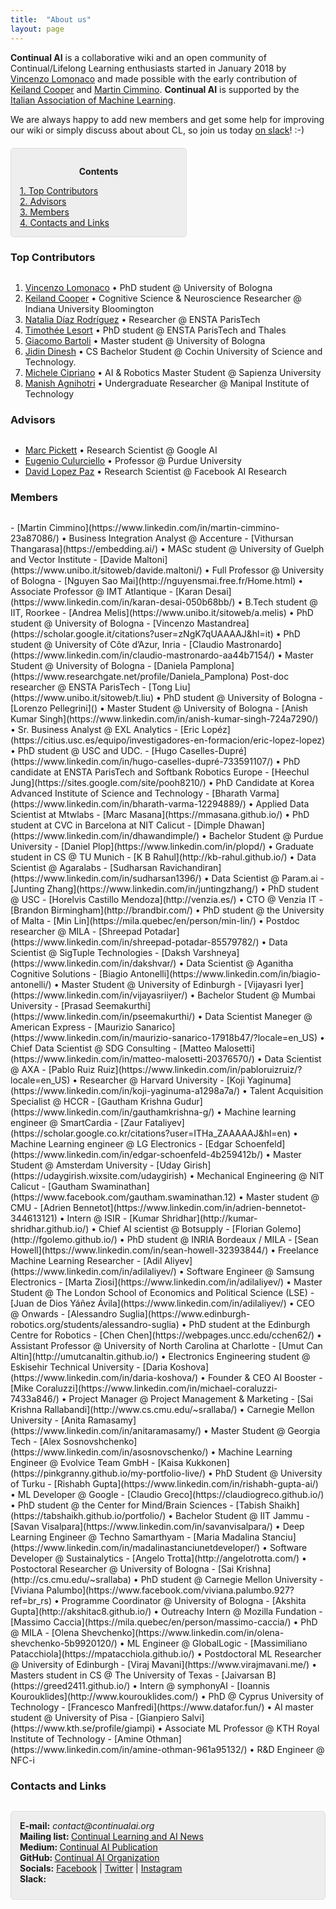 ```yaml
---
title:  "About us"
layout: page
---
```


**Continual AI** is a collaborative wiki and an open community of Continual/Lifelong Learning enthusiasts started in January 2018 by [Vincenzo Lomonaco](http://vincenzolomonaco.com) and made possible with the early contribution of [Keiland Cooper](http://kwcooper.xyz) and [Martin Cimmino](https://www.linkedin.com/in/martin-cimmino-23a87086/). **Continual AI** is supported by the [Italian Association of Machine Learning](https://iaml.it/).

We are always happy to add new members and get some help for improving our wiki or simply discuss about about CL, so join us today [on slack](https://continualai.herokuapp.com/)! :-)

<div style="background: rgba(0,0,0,0.06) none repeat scroll 0% 0%; border: 1px solid rgb(222, 222, 222); padding: 1em; border-radius: 5px; margin-top:20px; max-width: 50%">
	<p style="text-align: center;"><strong>Contents</strong></p>
	<p style="text-align: left; margin-bottom: 0px;">	
		<a href="#top_contributors">1. Top Contributors</a><br>
		<a href="#advisors">2. Advisors</a><br>
		<a href="#members">3. Members</a><br>
		<a href="#contacts">4. Contacts and Links</a>
	</p>
</div>


<a name="top-contributors"></a>
<h3 id="contributors" style="margin-bottom:30px">Top Contributors</h3>

 1. [Vincenzo Lomonaco](http://vincenzolomonaco.com) &bull; PhD student @ University of Bologna
 2. [Keiland Cooper](http://kwcooper.xyz) &bull; Cognitive Science & Neuroscience Researcher @ Indiana University Bloomington
 3. [Natalia Díaz Rodríguez](https://about.me/NataliaDiazRodriguez) &bull; Researcher @ ENSTA ParisTech
 4. [Timothée Lesort](https://scholar.google.com/citations?user=5NttkuoAAAAJ&hl=en) &bull; PhD student @ ENSTA ParisTech and Thales
 5. [Giacomo Bartoli](https://www.linkedin.com/in/giacomobartolism/) &bull; Master student @ University of Bologna
 6. [Jidin Dinesh](http://jidroid404.github.io) &bull; CS Bachelor Student @ Cochin University of Science and Technology.
 7. [Michele Cipriano](https://www.linkedin.com/in/michelecipriano/) &bull; AI & Robotics Master Student @ Sapienza University
 8. [Manish Agnihotri](http://www.linkedin.com/in/manish-agnihotri-50b9ab135) &bull; Undergraduate Researcher @ Manipal Institute of Technology

 <a name="Advisors"></a>
<h3 id="advisors" style="margin-bottom:30px">Advisors</h3>

 - [Marc Pickett](https://ai.google/research/people/MarcPickett) &bull; Research Scientist @ Google AI
 - [Eugenio Culurciello](https://e-lab.github.io/html/contact-eugenio-culurciello.html) &bull; Professor @ Purdue University
 - [David Lopez Paz](https://lopezpaz.org/) &bull; Research Scientist @ Facebook AI Research


<a name="members"></a>
<h3 id="members" style="margin-bottom:30px">Members</h3>
 - [Martin Cimmino](https://www.linkedin.com/in/martin-cimmino-23a87086/) &bull; Business Integration Analyst @ Accenture
 - [Vithursan Thangarasa](https://embedding.ai/) &bull; MASc student @ University of Guelph and Vector Institute
 - [Davide Maltoni](https://www.unibo.it/sitoweb/davide.maltoni/) &bull; Full Professor @ University of Bologna
 - [Nguyen Sao Mai](http://nguyensmai.free.fr/Home.html) &bull; Associate Professor @ IMT Atlantique
 - [Karan Desai](https://www.linkedin.com/in/karan-desai-050b68bb/) &bull; B.Tech student @ IIT, Roorkee
 - [Andrea Melis](https://www.unibo.it/sitoweb/a.melis) &bull; PhD student @ University of Bologna
 - [Vincenzo Mastandrea](https://scholar.google.it/citations?user=zNgK7qUAAAAJ&hl=it) &bull; PhD student @ University of Côte d’Azur, Inria
 - [Claudio Mastronardo](https://www.linkedin.com/in/claudio-mastronardo-aa44b7154/) &bull; Master Student @ University of Bologna
 - [Daniela Pamplona](https://www.researchgate.net/profile/Daniela_Pamplona) Post-doc researcher @ ENSTA ParisTech
 - [Tong Liu](https://www.unibo.it/sitoweb/t.liu) &bull; PhD student @ University of Bologna
 - [Lorenzo Pellegrini]() &bull; Master Student @ University of Bologna
 - [Anish Kumar Singh](https://www.linkedin.com/in/anish-kumar-singh-724a7290/) &bull; Sr. Business Analyst @ EXL Analytics
 - [Eric Lopéz](https://citius.usc.es/equipo/investigadores-en-formacion/eric-lopez-lopez) &bull; PhD student @ USC and UDC.
 - [Hugo Caselles-Dupré](https://www.linkedin.com/in/hugo-caselles-dupré-733591107/) &bull; PhD candidate at ENSTA ParisTech and Softbank Robotics Europe
 - [Heechul Jung](https://sites.google.com/site/pooh8210/) &bull; PhD Candidate at Korea Advanced Institute of Science and Technology
 - [Bharath Varma](https://www.linkedin.com/in/bharath-varma-12294889/) &bull; Applied Data Scientist at Mtwlabs
 - [Marc Masana](https://mmasana.github.io/) &bull; PhD student at CVC in Barcelona at NIT Calicut
 - [Dimple Dhawan](https://www.linkedin.com/in/dhawandimple/) &bull; Bachelor Student @ Purdue University
 - [Daniel Plop](https://www.linkedin.com/in/plopd/) &bull; Graduate student in CS @ TU Munich
 - [K B Rahul](http://kb-rahul.github.io/) &bull; Data Scientist @ Agaralabs
 - [Sudharsan Ravichandiran](https://www.linkedin.com/in/sudharsan1396/) &bull; Data Scientist @ Param.ai
 - [Junting Zhang](https://www.linkedin.com/in/juntingzhang/) &bull; PhD student @ USC
 - [Horelvis Castillo Mendoza](http://venzia.es/) &bull; CTO @ Venzia IT
 - [Brandon Birmingham](http://brandbir.com/) &bull; PhD student @ the University of Malta
 - [Min Lin](https://mila.quebec/en/person/min-lin/) &bull; Postdoc researcher @ MILA
 - [Shreepad Potadar](https://www.linkedin.com/in/shreepad-potadar-85579782/) &bull; Data Scientist @ SigTuple Technologies
 - [Daksh Varshneya](https://www.linkedin.com/in/dakshvar/) &bull; Data Scientist @ Aganitha Cognitive Solutions
 - [Biagio Antonelli](https://www.linkedin.com/in/biagio-antonelli/) &bull; Master Student @ University of Edinburgh
 - [Vijayasri Iyer](https://www.linkedin.com/in/vijayasriiyer/) &bull; Bachelor Student @ Mumbai University
 - [Prasad Seemakurthi](https://www.linkedin.com/in/pseemakurthi/) &bull; Data Scientist Maneger @ American Express
 - [Maurizio Sanarico](https://www.linkedin.com/in/maurizio-sanarico-17918b47/?locale=en_US) &bull; Chief Data Scientist @ SDG Consulting
 - [Matteo Malosetti](https://www.linkedin.com/in/matteo-malosetti-20376570/) &bull; Data Scientist @ AXA
 - [Pablo Ruiz Ruiz](https://www.linkedin.com/in/pabloruizruiz/?locale=en_US) &bull; Researcher @ Harvard University
 - [Koji Yaginuma](https://www.linkedin.com/in/koji-yaginuma-a1298a7a/) &bull; Talent Acquisition Specialist @ HCCR
 - [Gautham Krishna Gudur](https://www.linkedin.com/in/gauthamkrishna-g/) &bull; Machine learning engineer @ SmartCardia
 - [Zaur Fataliyev](https://scholar.google.co.kr/citations?user=ITHa_ZAAAAAJ&hl=en) &bull; Machine Learning engineer @ LG Electronics
 - [Edgar Schoenfeld](https://www.linkedin.com/in/edgar-schoenfeld-4b259412b/) &bull; Master Student @ Amsterdam University
 - [Uday Girish](https://udaygirish.wixsite.com/udaygirish) &bull; Mechanical Engineering @ NIT Calicut
 - [Gautham Swaminathan](https://www.facebook.com/gautham.swaminathan.12) &bull; Master student @ CMU
 - [Adrien Bennetot](https://www.linkedin.com/in/adrien-bennetot-344613121) &bull; Intern @ ISIR
 - [Kumar Shridhar](http://kumar-shridhar.github.io/) &bull; Chief AI scientist @ Botsupply
 - [Florian Golemo](http://fgolemo.github.io/) &bull; PhD student @ INRIA Bordeaux / MILA
 - [Sean Howell](https://www.linkedin.com/in/sean-howell-32393844/) &bull; Freelance Machine Learning Researcher 
 - [Adil Aliyev](https://www.linkedin.com/in/adilaliyev/) &bull; Software Engineer @ Samsung Electronics
 - [Marta Ziosi](https://www.linkedin.com/in/adilaliyev/) &bull; Master Student @ The London School of Economics and Political Science (LSE)
 - [Juan de Dios Yáñez Ávila](https://www.linkedin.com/in/adilaliyev/) &bull; CEO @ Onwards
 - [Alessandro Suglia](https://www.edinburgh-robotics.org/students/alessandro-suglia) &bull; PhD student at the Edinburgh Centre for Robotics
 - [Chen Chen](https://webpages.uncc.edu/cchen62/) &bull; Assistant Professor @ University of North Carolina at Charlotte
 - [Umut Can Altin](http://umutcanaltin.github.io/) &bull; Electronics Engineering student @ Eskisehir Technical University
 - [Daria Koshova](https://www.linkedin.com/in/daria-koshova/) &bull; Founder & CEO AI Booster
 - [Mike Coraluzzi](https://www.linkedin.com/in/michael-coraluzzi-7433a846/) &bull; Project Manager @ Project Management & Marketing
 - [Sai Krishna Rallabandi](http://www.cs.cmu.edu/~srallaba/) &bull; Carnegie Mellon University
 - [Anita Ramasamy](https://www.linkedin.com/in/anitaramasamy/) &bull; Master Student @ Georgia Tech
 - [Alex Sosnovshchenko](https://www.linkedin.com/in/asosnovschenko/) &bull; Machine Learning Engineer @ Evolvice Team GmbH
 - [Kaisa Kukkonen](https://pinkgranny.github.io/my-portfolio-live/) &bull; PhD Student @ University of Turku
 - [Rishabh Gupta](https://www.linkedin.com/in/rishabh-gupta-ai/) &bull; ML Developer @ Google 
 - [Claudio Greco](https://claudiogreco.github.io/) &bull; PhD student @ the Center for Mind/Brain Sciences 
 - [Tabish Shaikh](https://tabshaikh.github.io/portfolio/) &bull; Bachelor Student @ IIT Jammu
 - [Savan Visalpara](https://www.linkedin.com/in/savanvisalpara/) &bull; Deep Learning Engineer @ Techno Samarthyam
 - [Maria Madalina Stanciu](https://www.linkedin.com/in/madalinastanciunetdeveloper/) &bull; Software Developer @ Sustainalytics
 - [Angelo Trotta](http://angelotrotta.com/) &bull; Postoctoral Researcher @ University of Bologna
 - [Sai Krishna](http://cs.cmu.edu/~srallaba) &bull; PhD student @ Carnegie Mellon University
 - [Viviana Palumbo](https://www.facebook.com/viviana.palumbo.927?ref=br_rs) &bull; Programme Coordinator @ University of Bologna
 - [Akshita Gupta](http://akshitac8.github.io/) &bull; Outreachy Intern @ Mozilla Fundation
 - [Massimo Caccia](https://mila.quebec/en/person/massimo-caccia/) &bull; PhD @ MILA
 - [Olena Shevchenko](https://www.linkedin.com/in/olena-shevchenko-5b9920120/) &bull; ML Engineer @ GlobalLogic
 - [Massimiliano Patacchiola](https://mpatacchiola.github.io/) &bull; Postdoctoral ML Researcher @ University of Edinburgh
 - [Viraj Mavani](https://www.virajmavani.me/) &bull; Masters student in CS @ The University of Texas
 - [Jaivarsan B](https://greed2411.github.io/) &bull; Intern @ symphonyAI
 - [Ioannis Kourouklides](http://www.kourouklides.com/) &bull; PhD @ Cyprus University of Technology
 - [Francesco Manfredi](https://www.datafor.fun/) &bull; AI master student @ University of Pisa
 - [Gianpiero Salvi](https://www.kth.se/profile/giampi) &bull; Associate ML Professor @ KTH Royal Institute of Technology 
 - [Amine Othman](https://www.linkedin.com/in/amine-othman-961a95132/) &bull; R&D Engineer @ NFC-i

<a href="#contacts"></a>
<h3 style="margin-bottom:30px;" id="contacts">Contacts and Links</h3>

<p style="background: rgba(0,0,0,0.06) none repeat scroll 0% 0%; border: 1px solid rgb(222, 222, 222); padding: 1em; border-radius: 5px; padding-bottom: 41px;">
	<strong>E-mail:</strong> <em>contact@continualai.org</em><br>
	<strong>Mailing list: </strong><a target="_blank" href="https://groups.google.com/forum/#!forum/continualai">Continual Learning and AI News</a><br>
	<strong>Medium: </strong><a target="_blank" href="https://medium.com/continual-ai">Continual AI Publication</a><br>
	<strong>GitHub: </strong><a target="_blank" href="https://github.com/ContinualAI">Continual AI Organization</a><br>
	<strong>Socials:</strong> <a href="https://www.facebook.com/ContinualAI">Facebook</a> | <a href="https://twitter.com/ContinualAI">Twitter</a> | <a href="https://www.instagram.com/continual_ai/">Instagram</a><br>
	<strong style="float:left">Slack:</strong> <span style="margin-top: 3px; margin-left: 10px; float:left"><script async defer src="https://continualai.herokuapp.com/slackin.js"></script></span>
</p>
